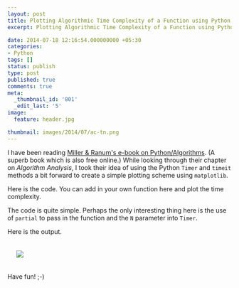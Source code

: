 ```yaml
---
layout: post
title: Plotting Algorithmic Time Complexity of a Function using Python
excerpt: Plotting Algorithmic Time Complexity of a Function using Python

date: 2014-07-18 12:16:54.000000000 +05:30
categories:
- Python
tags: []
status: publish
type: post
published: true
comments: true
meta:
  _thumbnail_id: '801'
  _edit_last: '5'
image:
  feature: header.jpg

thumbnail: images/2014/07/ac-tn.png
---
```

<p>I have been reading <a href="http://interactivepython.org/courselib/static/pythonds/index.html">Miller & Ranum's e-book on Python/Algorithms</a>. (A superb book which is also free online.) While looking through their chapter on <em>Algorithm Analysis</em>, I took their idea of using the Python <code>Timer</code> and <code>timeit</code> methods a bit forward to create a simple plotting scheme using <code>matplotlib</code>. </p>
<p><!--more--></p>
<p>Here is the code. You can add in your own function here and plot the time complexity.</p>
<p>The code is quite simple. Perhaps the only interesting thing here is the use of <code>partial</code> to pass in the function and the <code>N</code> parameter into <code>Timer</code>. </p>
<p><script src="https://gist.github.com/electronut/a7290a92b48a66fdebee.js"></script></p>
<p>Here is the output.</p>
<p style="padding: 20px;">
<img src="{{ site.baseurl }}/images/2014/07/Screen-Shot-2014-07-18-at-12.00.36-pm.png"/></p>
<p>Have fun! ;-)</p>

